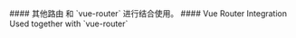 <cn>
  #### 其他路由
和 `vue-router` 进行结合使用。
</cn>

<us>
  #### Vue Router Integration
Used together with `vue-router`
</us>
